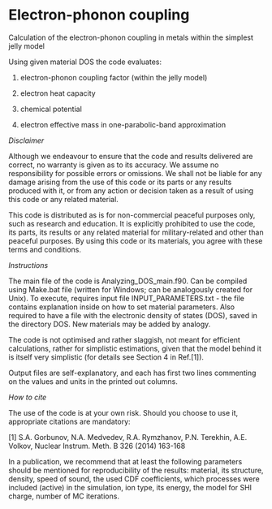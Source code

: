 # Electron-phonon coupling
 Calculation of the electron-phonon coupling in metals within the simplest jelly model
 
Using given material DOS the code evaluates:

1) electron-phonon coupling factor (within the jelly model)

2) electron heat capacity

3) chemical potential

4) electron effective mass in one-parabolic-band approximation

*Disclaimer*

Although we endeavour to ensure that the code and results delivered are correct, no warranty is given as to its accuracy. We assume no responsibility for possible errors or omissions. We shall not be liable for any damage arising from the use of this code or its parts or any results produced with it, or from any action or decision taken as a result of using this code or any related material.

This code is distributed as is for non-commercial peaceful purposes only, such as research and education. It is explicitly prohibited to use the code, its parts, its results or any related material for military-related and other than peaceful purposes. By using this code or its materials, you agree with these terms and conditions.

*Instructions*

The main file of the code is Analyzing_DOS_main.f90. Can be compiled using Make.bat file (written for Windows; can be analogously created for Unix).
To execute, requires input file INPUT_PARAMETERS.txt - the file contains explanation inside on how to set material parameters.
Also required to have a file with the electronic density of states (DOS), saved in the directory DOS. New materials may be added by analogy.

The code is not optimised and rather slaggish, not meant for efficient calculations, rather for simplistic estimations, given that the model behind it is itself very simplistic (for details see Section 4 in Ref.[1]).

Output files are self-explanatory, and each has first two lines commenting on the values and units in the printed out columns.

*How to cite*

The use of the code is at your own risk. Should you choose to use it, appropriate citations are mandatory:

[1] S.A. Gorbunov, N.A. Medvedev, R.A. Rymzhanov, P.N. Terekhin, A.E. Volkov, Nuclear Instrum. Meth. B 326 (2014) 163-168

In a publication, we recommend that at least the following parameters should be mentioned for reproducibility of the results: material, its structure, density, speed of sound, the used CDF coefficients, which processes were included (active) in the simulation, ion type, its energy, the model for SHI charge, number of MC iterations.

